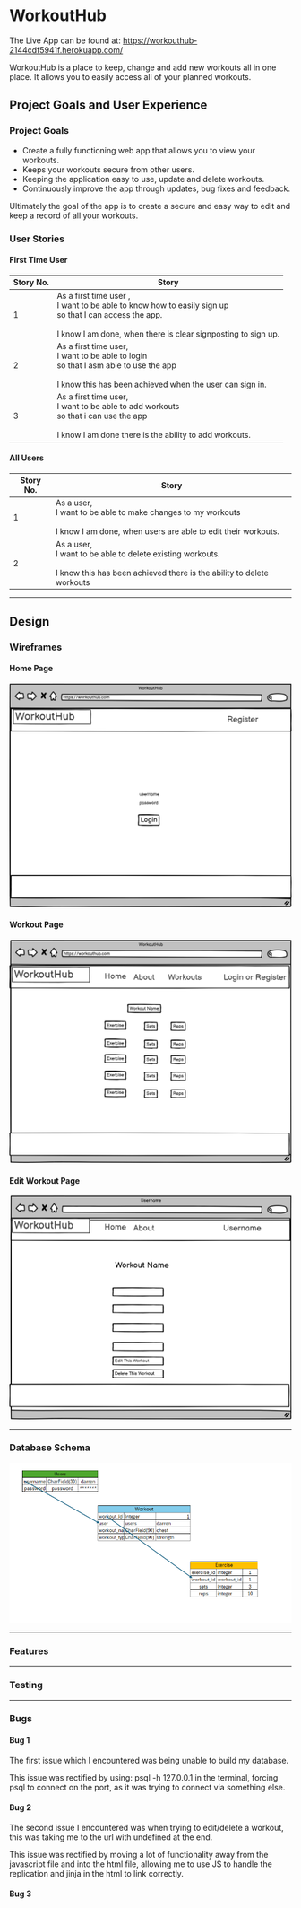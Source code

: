 # WorkoutHub

The Live App can be found at: https://workouthub-2144cdf5941f.herokuapp.com/

WorkoutHub is a place to keep, change and add new workouts all in one place. It allows you to easily access all of your planned workouts.

## Project Goals and User Experience

### Project Goals
- Create a fully functioning web app that allows you to view your workouts.
- Keeps your workouts secure from other users.
- Keeping the application easy to use, update and delete workouts.
- Continuously improve the app through updates, bug fixes and feedback.

Ultimately the goal of the app is to create a secure and easy way to edit and keep a record of all your workouts.


### User Stories
#### First Time User
|Story No.|Story|
| ------------- | ------------- |
|1|As a first time user , <br> I want to be able to know how to easily sign up <br> so that I can access the app.  <br><br>I know I am done, when there is clear signposting to sign up.|
|2|As a first time user, <br> I want to be able to login <br> so that I asm able to use the app <br><br>I know this has been achieved when the user can sign in. |
|3|As a first time user, <br> I want to be able to add workouts <br>so that i can use the app <br><br>I know I am done there is the ability to add workouts. |

#### All Users
|Story No.|Story|
| ------------- | ------------- |
|1|As a user, <br> I want to be able to make changes to my workouts  <br><br>I know I am done, when users are able to edit their workouts. |
|2|As a user, <br> I want to be able to delete existing workouts.  <br><br>I know this has been achieved there is the ability to delete workouts |

***

## Design
### Wireframes
#### Home Page
![Image of homepage.html](https://github.com/darrenrob25/workoutHub-Project/blob/main/media/New%20Wireframe%201.png)

#### Workout Page
![Image of homepage.html](https://github.com/darrenrob25/workoutHub-Project/blob/main/media/New%20Wireframe%201%20(3).png)

#### Edit Workout Page
![Image of homepage.html](https://github.com/darrenrob25/workoutHub-Project/blob/main/media/New%20Wireframe%201%20(1).png)

***

### Database Schema
![Image of database schema](https://github.com/darrenrob25/workoutHub-Project/blob/main/media/schema.png)


***

### Features


***

### Testing


***

### Bugs

#### Bug 1
The first issue which I encountered was being unable to build my database.

This issue was rectified by using: psql -h 127.0.0.1 in the terminal, forcing psql to connect on the port, as it was trying to connect via something else.

#### Bug 2
The second issue I encountered was when trying to edit/delete a workout, this was taking me to the url with undefined at the end.

This issue was rectified by moving a lot of functionality away from the javascript file and into the html file, allowing me to use JS to handle the replication and jinja in the html to link correctly.

#### Bug 3
